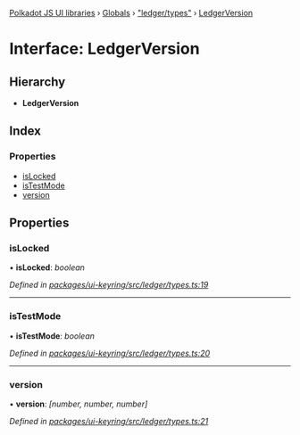 [Polkadot JS UI libraries](../README.md) › [Globals](../globals.md) › ["ledger/types"](../modules/_ledger_types_.md) › [LedgerVersion](_ledger_types_.ledgerversion.md)

# Interface: LedgerVersion

## Hierarchy

* **LedgerVersion**

## Index

### Properties

* [isLocked](_ledger_types_.ledgerversion.md#islocked)
* [isTestMode](_ledger_types_.ledgerversion.md#istestmode)
* [version](_ledger_types_.ledgerversion.md#version)

## Properties

###  isLocked

• **isLocked**: *boolean*

*Defined in [packages/ui-keyring/src/ledger/types.ts:19](https://github.com/polkadot-js/ui/blob/992eed1b/packages/ui-keyring/src/ledger/types.ts#L19)*

___

###  isTestMode

• **isTestMode**: *boolean*

*Defined in [packages/ui-keyring/src/ledger/types.ts:20](https://github.com/polkadot-js/ui/blob/992eed1b/packages/ui-keyring/src/ledger/types.ts#L20)*

___

###  version

• **version**: *[number, number, number]*

*Defined in [packages/ui-keyring/src/ledger/types.ts:21](https://github.com/polkadot-js/ui/blob/992eed1b/packages/ui-keyring/src/ledger/types.ts#L21)*
